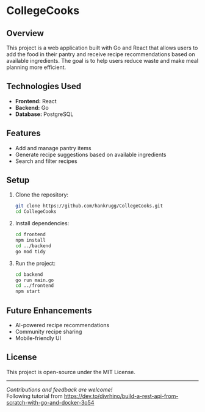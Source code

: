 # CollegeCooks

## Overview  
This project is a web application built with Go and React that allows users to add the food in their pantry and receive recipe recommendations based on available ingredients. The goal is to help users reduce waste and make meal planning more efficient.

## Technologies Used  
- **Frontend:** React  
- **Backend:** Go  
- **Database:** PostgreSQL 

## Features  
- Add and manage pantry items  
- Generate recipe suggestions based on available ingredients  
- Search and filter recipes  

## Setup  
1. Clone the repository:  
   ```sh
   git clone https://github.com/hankrugg/CollegeCooks.git
   cd CollegeCooks
   ```
2. Install dependencies:  
   ```sh
   cd frontend  
   npm install  
   cd ../backend  
   go mod tidy  
   ```
3. Run the project:  
   ```sh
   cd backend  
   go run main.go  
   cd ../frontend  
   npm start  
   ```

## Future Enhancements  
- AI-powered recipe recommendations  
- Community recipe sharing  
- Mobile-friendly UI  

## License  
This project is open-source under the MIT License.  

---
*Contributions and feedback are welcome!*  
Following tutorial from https://dev.to/divrhino/build-a-rest-api-from-scratch-with-go-and-docker-3o54
